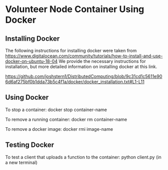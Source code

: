 # Volunteer Node Container Using Docker

## Installing Docker
The following instructions for installing docker were taken from https://www.digitalocean.com/community/tutorials/how-to-install-and-use-docker-on-ubuntu-18-04
We provide the necessary instructions for installation, but more detailed information on installing docker at this link.

https://github.com/joshstern1/DistributedComputing/blob/9c31cd1c5611e906d6af275bf0b1dda73b5c4f1a/docker/docker_installation.txt#L1-L11


## Using Docker
To stop a container:
docker stop container-name

To remove a running container:
docker rm container-name

To remove a docker image:
docker rmi image-name

## Testing Docker
To test a client that uploads a function to the container:
python client.py (in a new terminal)

